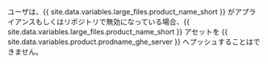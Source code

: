 ユーザは、{{ site.data.variables.large_files.product_name_short }} がアプライアンスもしくはリポジトリで無効になっている場合、{{ site.data.variables.large_files.product_name_short }} アセットを {{ site.data.variables.product.prodname_ghe_server }} へプッシュすることはできません。
